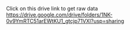 Click on this drive link to get raw data https://drive.google.com/drive/folders/1NK-0v9YmRTC51arEWtKU1_gtcjp71VXl?usp=sharing
